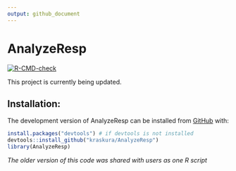```yaml
---
output: github_document
---
```


# AnalyzeResp 

<!-- badges: start -->
[![R-CMD-check](https://github.com/kraskura/AnalyzeResp/actions/workflows/R-CMD-check.yaml/badge.svg)](https://github.com/kraskura/AnalyzeResp/actions/workflows/R-CMD-check.yaml)
<!-- badges: end -->

This project is currently being updated.


## Installation:

The development version of AnalyzeResp can be installed from [GitHub](https://github.com/) with:

``` r
install.packages("devtools") # if devtools is not installed
devtools::install_github("kraskura/AnalyzeResp")
library(AnalyzeResp)

```
*The older version of this code was shared with users as one R script*

